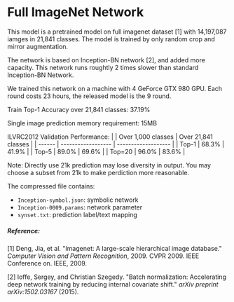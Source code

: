 # Full ImageNet Network

This model is a pretrained model on full imagenet dataset [1] with 14,197,087 iamges in 21,841 classes. The model is trained by only random crop and mirror augmentation.

The network is based on Inception-BN network [2], and added more capacity. This network runs roughtly 2 times slower than standard Inception-BN Network.

We trained this network on a machine with 4 GeForce GTX 980 GPU. Each round costs 23 hours, the released model is the 9 round.

Train Top-1 Accuracy over 21,841 classes: 37.19%

Single image prediction memory requirement: 15MB

ILVRC2012 Validation Performance:
|        | Over 1,000 classes | Over 21,841 classes |
| ------ | ------------------ | ------------------- |
| Top-1  | 68.3%              | 41.9%               |
| Top-5  | 89.0%              | 69.6%               |
| Top=20 | 96.0%              | 83.6%               |


Note: Directly use 21k prediction may lose diversity in output. You may choose a subset from 21k to make perdiction more reasonable.

The compressed file contains:
- ```Inception-symbol.json```: symbolic network
- ```Inception-0009.params```: network parameter
- ```synset.txt```: prediction label/text mapping


##### Reference:

[1] Deng, Jia, et al. "Imagenet: A large-scale hierarchical image database." *Computer Vision and Pattern Recognition*, 2009. CVPR 2009. IEEE Conference on. IEEE, 2009.

[2] Ioffe, Sergey, and Christian Szegedy. "Batch normalization: Accelerating deep network training by reducing internal covariate shift." *arXiv preprint arXiv:1502.03167* (2015).
